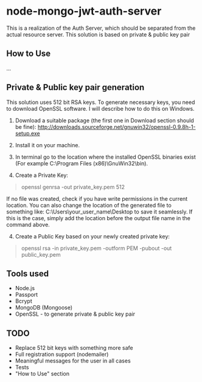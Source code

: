 # node-mongo-jwt-auth-server
This is a realization of the Auth Server, which should be separated from the actual resource server.
This solution is based on private & public key pair


## How to Use
...


## Private & Public key pair generation
This solution uses 512 bit RSA keys. To generate necessary keys, you need to download OpenSSL software. I will describe how to do this on Windows. 

1. Download a suitable package (the first one in Download section should be fine): http://downloads.sourceforge.net/gnuwin32/openssl-0.9.8h-1-setup.exe

2. Install it on your machine. 

3. In terminal go to the location where the installed OpenSSL binaries exist (For example C:\Program Files (x86)\GnuWin32\bin). 

4. Create a Private Key:
> openssl genrsa -out private_key.pem 512

If no file was created, check if you have write permissions in the current location. You can also change the location of the generated file to something like: 
C:\Users\your_user_name\Desktop to save it seamlessly. If this is the case, simply add the location before the output file name in the command above. 

4. Create a Public Key based on your newly created private key:
> openssl rsa -in private_key.pem -outform PEM -pubout -out public_key.pem

## Tools used
* Node.js
* Passport
* Bcrypt
* MongoDB (Mongoose)
* OpenSSL - to generate private & public key pair

## TODO
* Replace 512 bit keys with something more safe
* Full registration support (nodemailer)
* Meaningful messages for the user in all cases
* Tests
* "How to Use" section
